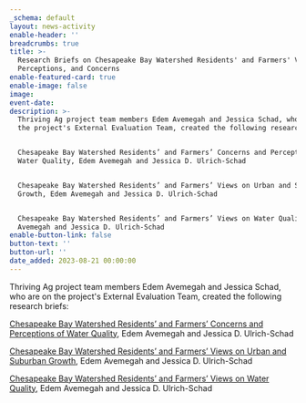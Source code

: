 ```yaml
---
_schema: default
layout: news-activity
enable-header: ''
breadcrumbs: true
title: >-
  Research Briefs on Chesapeake Bay Watershed Residents' and Farmers' Views,
  Perceptions, and Concerns
enable-featured-card: true
enable-image: false
image:
event-date:
description: >-
  Thriving Ag project team members Edem Avemegah and Jessica Schad, who are on
  the project's External Evaluation Team, created the following research briefs:


  Chesapeake Bay Watershed Residents’ and Farmers’ Concerns and Perceptions of
  Water Quality, Edem Avemegah and Jessica D. Ulrich-Schad


  Chesapeake Bay Watershed Residents’ and Farmers’ Views on Urban and Suburban
  Growth, Edem Avemegah and Jessica D. Ulrich-Schad


  Chesapeake Bay Watershed Residents’ and Farmers’ Views on Water Quality, Edem
  Avemegah and Jessica D. Ulrich-Schad
enable-button-link: false
button-text: ''
button-url: ''
date_added: 2023-08-21 00:00:00
---
```

Thriving Ag project team members Edem Avemegah and Jessica Schad, who are on the project's External Evaluation Team, created the following research briefs:



[Chesapeake Bay Watershed Residents’ and Farmers’ Concerns and Perceptions of Water Quality](https://digitalcommons.usu.edu/canri_publications/1), Edem Avemegah and Jessica D. Ulrich-Schad



[Chesapeake Bay Watershed Residents’ and Farmers’ Views on Urban and Suburban Growth](https://digitalcommons.usu.edu/canri_publications/3), Edem Avemegah and Jessica D. Ulrich-Schad



[Chesapeake Bay Watershed Residents’ and Farmers’ Views on Water Quality](https://digitalcommons.usu.edu/canri_publications/2), Edem Avemegah and Jessica D. Ulrich-Schad